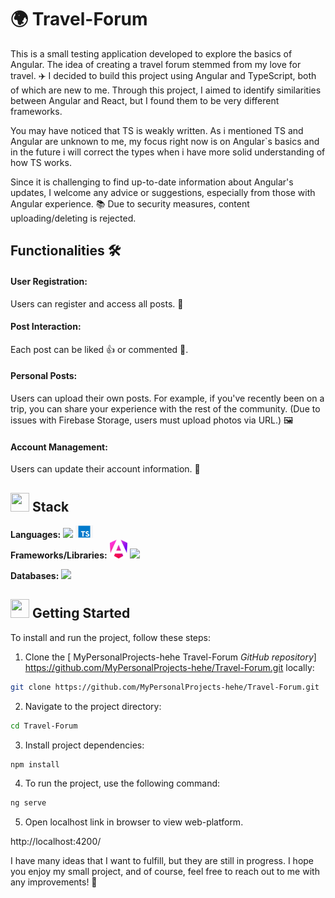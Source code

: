 # 🌍 Travel-Forum

This is a small testing application developed to explore the basics of Angular. The idea of creating a travel forum stemmed from my love for travel. ✈️ I decided to build this project using Angular and TypeScript, both of which are new to me. Through this project, I aimed to identify similarities between Angular and React, but I found them to be very different frameworks.

You may have noticed that TS is weakly written. As i mentioned TS and Angular are unknown to me, my focus right now is on Angular`s basics and in the future i will correct the types when i have more solid understanding of how TS works.

Since it is challenging to find up-to-date information about Angular's updates, I welcome any advice or suggestions, especially from those with Angular experience. 📚
Due to security measures, content uploading/deleting is rejected. 

<h2> Functionalities 🛠️</h2>

<h4>User Registration: </h4> Users can register and access all posts. 📝 <br />
<h4>Post Interaction: </h4> Each post can be liked 👍 or commented 💬.   <br />
<h4>Personal Posts: </h4> Users can upload their own posts. For example, if you've recently been on a trip, you can share your experience with the rest of the community. (Due to issues with Firebase Storage, users must upload photos via URL.) 🖼️  <br />
<h4>Account Management: </h4> Users can update their account information. 🔄 <br />

## <img src="https://firebasestorage.googleapis.com/v0/b/dare2fit-f6eb4.appspot.com/o/assets%2FREADME-images%2Ffeatures.png?alt=media&token=e5fc5779-b3db-41c2-a576-947ca382ea5a&_gl=1*81oei1*_ga*MjExMzk5MTA5MC4xNjgzMjcwMjg1*_ga_CW55HF8NVT*MTY4NjU3Njg5Ni4xMDMuMS4xNjg2NTc3OTgzLjAuMC4w"  width="30" height="30"> Stack

**Languages:** <img src="https://upload.wikimedia.org/wikipedia/commons/6/6a/JavaScript-logo.png" height="20"> <img src="https://github.com/MyPersonalProjects-hehe/Travel-Forum/blob/main/images/TS-logo.png" height="20" > <br />
**Frameworks/Libraries:** <img src="https://github.com/MyPersonalProjects-hehe/Travel-Forum/blob/main/images/angular-logo.png" height="30"> <img src="https://github.com/MyPersonalProjects-hehe/Travel-Forum/blob/main/images/primeng-logo.png" height="30">

**Databases:** <img src="https://img.shields.io/badge/Firebase-039BE5?style=for-the-badge&logo=Firebase&logoColor=white" height="20">

## <img src="https://firebasestorage.googleapis.com/v0/b/dare2fit-f6eb4.appspot.com/o/assets%2FREADME-images%2Fstart.png?alt=media&token=ee8cc2b3-1a61-4519-9f96-59177216b4d6&_gl=1*t5p8co*_ga*MjExMzk5MTA5MC4xNjgzMjcwMjg1*_ga_CW55HF8NVT*MTY4NjU3Njg5Ni4xMDMuMS4xNjg2NTc4MDEzLjAuMC4w"  width="30" height="30"> Getting Started

To install and run the project, follow these steps:

1. Clone the [
   MyPersonalProjects-hehe Travel-Forum _GitHub repository_] https://github.com/MyPersonalProjects-hehe/Travel-Forum.git locally:

```bash
git clone https://github.com/MyPersonalProjects-hehe/Travel-Forum.git
```

2. Navigate to the project directory:

```bash
cd Travel-Forum
```

3. Install project dependencies:

```bash
npm install
```

4. To run the project, use the following command:

```bash
ng serve
```

5. Open localhost link in browser to view web-platform.

http://localhost:4200/ <br />

I have many ideas that I want to fulfill, but they are still in progress. I hope you enjoy my small project, and of course, feel free to reach out to me with any improvements! 🌟 <br />
